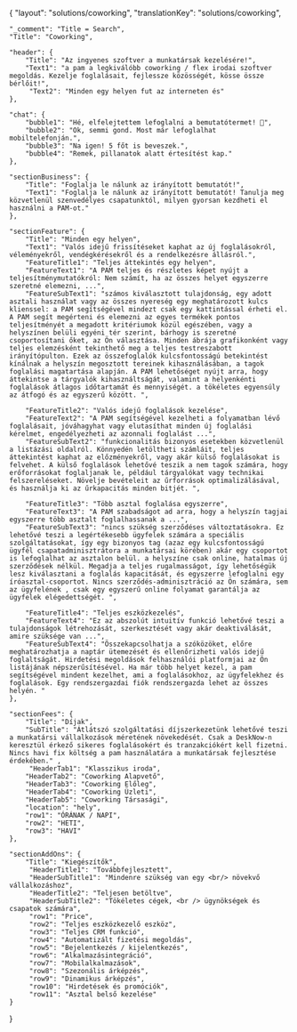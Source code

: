 {
    "layout": "solutions/coworking",
	"translationKey": "solutions/coworking",

    "_comment": "Title = Search", 
    "Title": "Coworking",

    "header": {
		"Title": "Az ingyenes szoftver a munkatársak kezelésére!",
        "Text1": "a pam a legkiválóbb coworking / flex irodai szoftver megoldás. Kezelje foglalásait, fejlessze közösségét, kösse össze bérlőit!",
         "Text2": "Minden egy helyen fut az interneten és"
	},

    "chat": {
		"bubble1": "Hé, elfelejtettem lefoglalni a bemutatótermet! 🙂",
        "bubble2": "Ok, semmi gond. Most már lefoglalhat mobiltelefonján.",
        "bubble3": "Na igen! 5 főt is beveszek.",
        "bubble4": "Remek, pillanatok alatt értesítést kap."
	},

    "sectionBusiness": {
		"Title": "Foglalja le nálunk az irányított bemutatót!",
        "Text1": "Foglalja le nálunk az irányított bemutatót! Tanulja meg közvetlenül szenvedélyes csapatunktól, milyen gyorsan kezdheti el használni a PAM-ot."
	},

    "sectionFeature": {
		"Title": "Minden egy helyen",
        "Text1": "Valós idejű frissítéseket kaphat az új foglalásokról, véleményekről, vendégkérésekről és a rendelkezésre állásról.",
        "FeatureTitle1": "Teljes áttekintés egy helyen",
        "FeatureText1": "A PAM teljes és részletes képet nyújt a teljesítménymutatókról: Nem számít, ha az összes helyet egyszerre szeretné elemezni, ...",
        "FeatureSubText1": "számos kiválasztott tulajdonság, egy adott asztali használat vagy az összes nyereség egy meghatározott kulcs klienssel: a PAM segítségével mindezt csak egy kattintással érheti el. A PAM segít megérteni és elemezni az egyes termékek pontos teljesítményét a megadott kritériumok közül egészében, vagy a helyszínen belüli egyéni tér szerint, bárhogy is szeretné csoportosítani őket, az Ön választása. Minden ábrája grafikonként vagy teljes elemzésként tekinthető meg a teljes testreszabott irányítópulton. Ezek az összefoglalók kulcsfontosságú betekintést kínálnak a helyszín megosztott tereinek kihasználásában, a tagok foglalási magatartása alapján. A PAM lehetőséget nyújt arra, hogy áttekintse a tárgyalók kihasználtságát, valamint a helyenkénti foglalások átlagos időtartamát és mennyiségét. a tökéletes egyensúly az átfogó és az egyszerű között. ",

        "FeatureTitle2": "Valós idejű foglalások kezelése",
        "FeatureText2": "A PAM segítségével kezelheti a folyamatban lévő foglalásait, jóváhagyhat vagy elutasíthat minden új foglalási kérelmet, engedélyezheti az azonnali foglalást ...",
        "FeatureSubText2": "funkcionalitás bizonyos esetekben közvetlenül a listázási oldalról. Könnyedén letöltheti számláit, teljes áttekintést kaphat az előzményekről, vagy akár külső foglalásokat is felvehet. A külső foglalások lehetővé teszik a nem tagok számára, hogy erőforrásokat foglaljanak le, például tárgyalókat vagy technikai felszereléseket. Növelje bevételeit az űrforrások optimalizálásával, és használja ki az űrkapacitás minden bitjét. ",

        "FeatureTitle3": "Több asztal foglalása egyszerre",
        "FeatureText3": "A PAM szabadságot ad arra, hogy a helyszín tagjai egyszerre több asztalt foglalhassanak a ...",
        "FeatureSubText3": "nincs szükség szerződéses változtatásokra. Ez lehetővé teszi a legértékesebb ügyfelek számára a speciális szolgáltatásokat, így egy bizonyos tag (azaz egy kulcsfontosságú ügyfél csapatadminisztrátora a munkatársai körében) akár egy csoportot is lefoglalhat az asztalon belül. a helyszíne csak online, hatalmas új szerződések nélkül. Megadja a teljes rugalmasságot, így lehetőségük lesz kiválasztani a foglalás kapacitását, és egyszerre lefoglalni egy íróasztal-csoportot. Nincs szerződés-adminisztráció az Ön számára, sem az ügyfelének , csak egy egyszerű online folyamat garantálja az ügyfelek elégedettségét. ",

        "FeatureTitle4": "Teljes eszközkezelés",
        "FeatureText4": "Ez az abszolút intuitív funkció lehetővé teszi a tulajdonságok létrehozását, szerkesztését vagy akár deaktiválását, amire szüksége van ...",
        "FeatureSubText4": "Összekapcsolhatja a szóközöket, előre meghatározhatja a naptár ütemezését és ellenőrizheti valós idejű foglaltságát. Hirdetési megoldások felhasználói platformjai az Ön listájának népszerűsítésével. Ha már több helyet kezel, a pam segítségével mindent kezelhet, ami a foglalásokhoz, az ügyfelekhez és foglalások. Egy rendszergazdai fiók rendszergazda lehet az összes helyén. "
	},

    "sectionFees": {
		"Title": "Díjak",
        "SubTitle": "Átlátszó szolgáltatási díjszerkezetünk lehetővé teszi a munkatársi vállalkozások méretének növekedését. Csak a DeskNow-n keresztül érkező sikeres foglalásokért és tranzakciókért kell fizetni. Nincs havi fix költség a pam használatára a munkatársak fejlesztése érdekében." ,
         "HeaderTab1": "Klasszikus iroda",
        "HeaderTab2": "Coworking Alapvető",
        "HeaderTab3": "Coworking Előleg",
        "HeaderTab4": "Coworking Üzleti",
        "HeaderTab5": "Coworking Társasági",
        "location": "hely",
        "row1": "ÓRÁNAK / NAPI",
        "row2": "HETI",
        "row3": "HAVI"
	},

    "sectionAddOns": {
		"Title": "Kiegészítők",
         "HeaderTitle1": "Továbbfejlesztett",
         "HeaderSubTitle1": "Mindenre szükség van egy <br/> növekvő vállalkozáshoz",
         "HeaderTitle2": "Teljesen betöltve",
         "HeaderSubTitle2": "Tökéletes cégek, <br /> ügynökségek és csapatok számára",
         "row1": "Price",
         "row2": "Teljes eszközkezelő eszköz",
         "row3": "Teljes CRM funkció",
         "row4": "Automatizált fizetési megoldás",
         "row5": "Bejelentkezés / kijelentkezés",
         "row6": "Alkalmazásintegráció",
         "row7": "Mobilalkalmazások",
         "row8": "Szezonális árképzés",
         "row9": "Dinamikus árképzés",
         "row10": "Hirdetések és promóciók",
         "row11": "Asztal belső kezelése"
	}
}